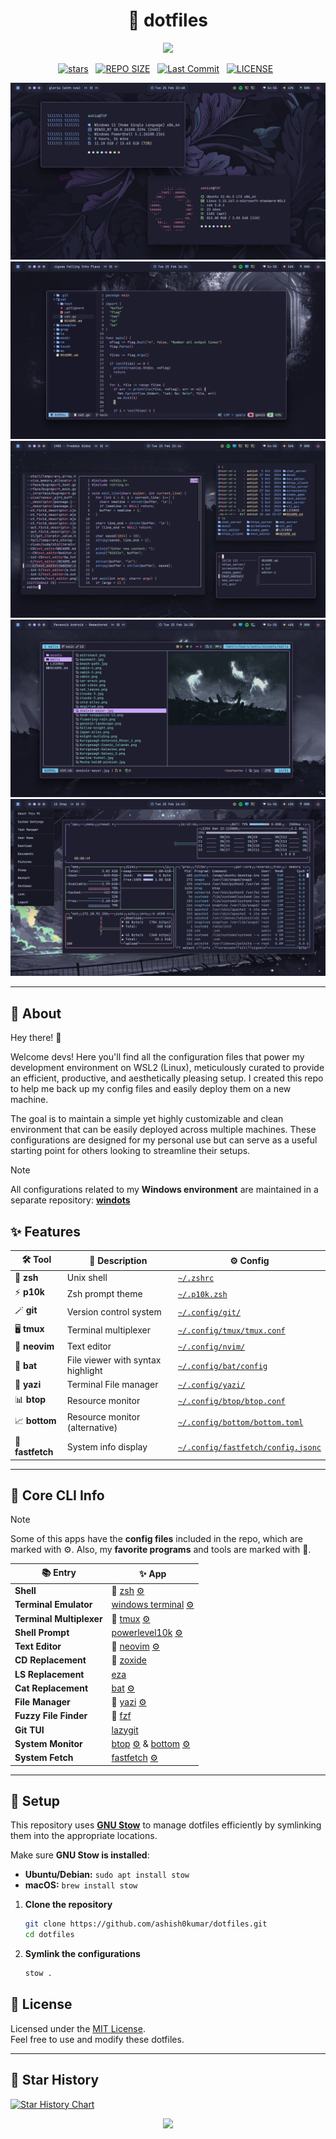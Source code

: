 <h1 align="center">🌿 dotfiles</h1>

<p align="center">
  <img src="https://raw.githubusercontent.com/catppuccin/catppuccin/main/assets/palette/macchiato.png" width="400" />
</p>

<div align="center">
<p>
<a href="https://github.com/ashish0kumar/dotfiles/stargazers"><img src="https://img.shields.io/github/stars/ashish0kumar/dotfiles?style=for-the-badge&logo=starship&color=C9CBFF&logoColor=C9CBFF&labelColor=302D41" alt="stars"><a>&nbsp;&nbsp;
<a href="https://github.com/ashish0kumar/dotfiles/"><img src="https://img.shields.io/github/repo-size/ashish0kumar/dotfiles?style=for-the-badge&logo=hyprland&logoColor=f9e2af&label=Size&labelColor=302D41&color=f9e2af" alt="REPO SIZE"></a>&nbsp;&nbsp;
<a href="https://github.com/ashish0kumar/dotfiles/commits/main/"><img src="https://img.shields.io/github/last-commit/ashish0kumar/dotfiles?style=for-the-badge&logo=github&logoColor=eba0ac&label=Last%20Commit&labelColor=302D41&color=eba0ac" alt="Last Commit"></a>&nbsp;&nbsp;
<a href="https://github.com/ashish0kumar/dotfiles/LICENSE"><img src="https://img.shields.io/github/license/ashish0kumar/dotfiles?style=for-the-badge&logo=&color=CBA6F7&logoColor=CBA6F7&labelColor=302D41" alt="LICENSE"></a>&nbsp;&nbsp;
</p>
</div>

![](assets/fetch.png) 
![](assets/nvim.png) 
![](assets/cli_replace.png)
![](assets/yazi.png) 
![](assets/btop.png)

<hr>

## 🌷 About

Hey there! 👋

Welcome devs! Here you'll find all the configuration files that power my
development environment on WSL2 (Linux), meticulously curated to provide an
efficient, productive, and aesthetically pleasing setup. I created this repo to
help me back up my config files and easily deploy them on a new machine.

The goal is to maintain a simple yet highly customizable and clean environment
that can be easily deployed across multiple machines. These configurations are
designed for my personal use but can serve as a useful starting point for others
looking to streamline their setups.

> [!NOTE]
> All configurations related to my **Windows environment** are maintained in a
> separate repository: [**windots**](https://github.com/ashish0kumar/windots)

## ✨ Features

| 🛠️ Tool          | 📄 Description                    | ⚙️ Config                                                                                                             |
| ---------------- | --------------------------------- | --------------------------------------------------------------------------------------------------------------------- |
| 🐚 **zsh**       | Unix shell                        | [`~/.zshrc`](https://github.com/ashish0kumar/dotfiles/blob/main/.zshrc)                                                 |
| ⚡ **p10k**      | Zsh prompt theme                  | [`~/.p10k.zsh`](https://github.com/ashish0kumar/dotfiles/blob/main/.p10k.zsh)                                           |
| 🪄 **git**       | Version control system            | [`~/.config/git/`](https://github.com/ashish0kumar/dotfiles/blob/main/.config/git/)                                      |
| 🖥️ **tmux**      | Terminal multiplexer              | [`~/.config/tmux/tmux.conf`](https://github.com/ashish0kumar/dotfiles/blob/main/.config/tmux/tmux.conf)                 |
| 🔮 **neovim**    | Text editor                       | [`~/.config/nvim/`](https://github.com/ashish0kumar/dotfiles/blob/main/.config/nvim/)                                    |
| 🦇 **bat**       | File viewer with syntax highlight | [`~/.config/bat/config`](https://github.com/ashish0kumar/dotfiles/blob/main/.config/bat/config)                         |
| 📂 **yazi**      | Terminal File manager             | [`~/.config/yazi/`](https://github.com/ashish0kumar/dotfiles/blob/main/.config/yazi/)                                    |
| 📊 **btop**      | Resource monitor                  | [`~/.config/btop/btop.conf`](https://github.com/ashish0kumar/dotfiles/blob/main/.config/btop/btop.conf)                 |
| 📈 **bottom**    | Resource monitor (alternative)    | [`~/.config/bottom/bottom.toml`](https://github.com/ashish0kumar/dotfiles/blob/main/.config/bottom/bottom.toml)         |
| 🚀 **fastfetch** | System info display               | [`~/.config/fastfetch/config.jsonc`](https://github.com/ashish0kumar/dotfiles/blob/main/.config/fastfetch/config.jsonc) |

<hr/>

## 🌸 Core CLI Info

> [!NOTE]
> Some of this apps have the **config files** included in the repo, which are
> marked with ⚙️. Also, my **favorite programs** and tools are marked with 💖.

| 📚 Entry                 | ✨ App                                                                                                                                                                                                                                                              |
| ------------------------ | ------------------------------------------------------------------------------------------------------------------------------------------------------------------------------------------------------------------------------------------------------------------- |
| **Shell**                | 💖 [zsh](https://zsh.sourceforge.io/) [⚙️](https://github.com/ashish0kumar/dotfiles/blob/main/.zshrc)                                                                                                                                                               |
| **Terminal Emulator**    | [windows terminal](https://github.com/microsoft/terminal) [⚙️](https://github.com/ashish0kumar/windots/blob/main/.config/terminal/settings.json)                                                                                                                    |
| **Terminal Multiplexer** | 💖 [tmux](https://github.com/tmux/tmux) [⚙️](https://github.com/ashish0kumar/dotfiles/blob/main/.config/tmux/tmux.conf)                                                                                                                                             |
| **Shell Prompt**         | [powerlevel10k](https://github.com/romkatv/powerlevel10k) [⚙️](https://github.com/ashish0kumar/dotfiles/blob/main/.p10k.zsh)                                                                                                                                        |
| **Text Editor**          | 💖 [neovim](https://neovim.io/) [⚙️](https://github.com/ashish0kumar/dotfiles/tree/main/.config/nvim)                                                                                                                                                               |
| **CD Replacement**       | 💖 [zoxide](https://github.com/ajeetdsouza/zoxide)                                                                                                                                                                                                                  |
| **LS Replacement**       | [eza](https://github.com/eza-community/eza)                                                                                                                                                                                                                         |
| **Cat Replacement**      | [bat](https://github.com/sharkdp/bat) [⚙️](https://github.com/ashish0kumar/dotfiles/tree/main/.config/bat)                                                                                                                                                          |
| **File Manager**         | 💖 [yazi](https://yazi-rs.github.io/) [⚙️](https://github.com/ashish0kumar/dotfiles/tree/main/.config/yazi)                                                                                                                                                         |
| **Fuzzy File Finder**    | 💖 [fzf](https://github.com/junegunn/fzf)                                                                                                                                                                                                                           |
| **Git TUI**              | [lazygit](https://github.com/jesseduffield/lazygit)                                                                                                                                                                                                                 |
| **System Monitor**       | [btop](https://github.com/aristocratos/btop) [⚙️](https://github.com/ashish0kumar/dotfiles/blob/main/.config/btop/btop.conf) & [bottom](https://github.com/ClementTsang/bottom) [⚙️](https://github.com/ashish0kumar/dotfiles/blob/main/.config/bottom/bottom.toml) |
| **System Fetch**         | [fastfetch](https://github.com/fastfetch-cli/fastfetch) [⚙️](https://github.com/ashish0kumar/dotfiles/blob/main/.config/fastfetch/config.jsonc)                                                                                                                     |

<hr/>

## 🔧 Setup

This repository uses [**GNU Stow**](https://www.gnu.org/software/stow/) to
manage dotfiles efficiently by symlinking them into the appropriate locations.

Make sure **GNU Stow is installed**:

- **Ubuntu/Debian:** `sudo apt install stow`
- **macOS:** `brew install stow`

1. **Clone the repository**
   ```bash
   git clone https://github.com/ashish0kumar/dotfiles.git
   cd dotfiles
   ```

2. **Symlink the configurations**
   ```bash
   stow .
   ```

## 📜 License

Licensed under the [MIT License](LICENSE). <br> Feel free to use and modify
these dotfiles.

<hr/>

## 💫 Star History

<a href="https://star-history.com/#ashish0kumar/dotfiles&Date">
 <picture>
   <source media="(prefers-color-scheme: dark)" srcset="https://api.star-history.com/svg?repos=ashish0kumar/dotfiles&type=Date&theme=dark" />
   <source media="(prefers-color-scheme: light)" srcset="https://api.star-history.com/svg?repos=ashish0kumar/dotfiles&type=Date" />
   <img alt="Star History Chart" src="https://api.star-history.com/svg?repos=ashish0kumar/dotfiles&type=Date" />
 </picture>
</a>

<br>

<p align="center">
	<img src="https://raw.githubusercontent.com/catppuccin/catppuccin/main/assets/footers/gray0_ctp_on_line.svg?sanitize=true" />
</p>
